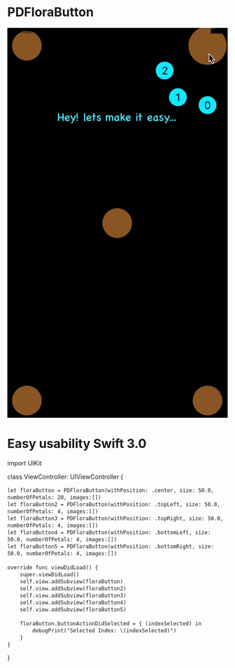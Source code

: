 # PDFloraButton

![alt tag](https://github.com/PriyamDutta/PDFloraButton/blob/master/Screenshots/PDFloraButton.gif)

# Easy usability Swift 3.0
import UIKit

class ViewController: UIViewController {

    let floraButton = PDFloraButton(withPosition: .center, size: 50.0, numberOfPetals: 20, images:[])
    let floraButton2 = PDFloraButton(withPosition: .topLeft, size: 50.0, numberOfPetals: 4, images:[])
    let floraButton3 = PDFloraButton(withPosition: .topRight, size: 50.0, numberOfPetals: 4, images:[])
    let floraButton4 = PDFloraButton(withPosition: .bottomLeft, size: 50.0, numberOfPetals: 4, images:[])
    let floraButton5 = PDFloraButton(withPosition: .bottomRight, size: 50.0, numberOfPetals: 4, images:[])
    
    override func viewDidLoad() {
        super.viewDidLoad()
        self.view.addSubview(floraButton)
        self.view.addSubview(floraButton2)
        self.view.addSubview(floraButton3)
        self.view.addSubview(floraButton4)
        self.view.addSubview(floraButton5)
        
        floraButton.buttonActionDidSelected = { (indexSelected) in
            debugPrint("Selected Index: \(indexSelected)")
        }
    }

}
